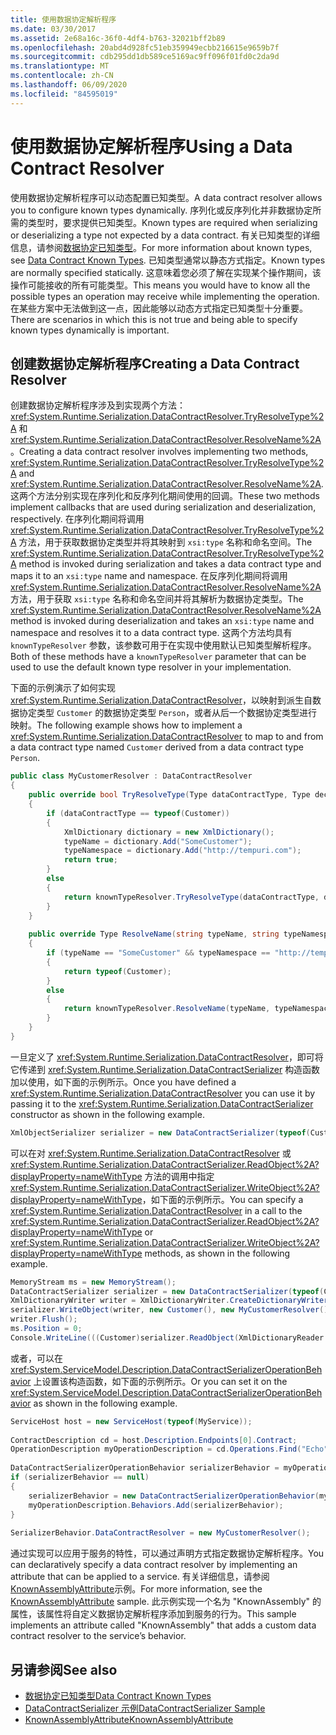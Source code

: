 ```yaml
---
title: 使用数据协定解析程序
ms.date: 03/30/2017
ms.assetid: 2e68a16c-36f0-4df4-b763-32021bff2b89
ms.openlocfilehash: 20abd4d928fc51eb359949ecbb216615e9659b7f
ms.sourcegitcommit: cdb295dd1db589ce5169ac9ff096f01fd0c2da9d
ms.translationtype: MT
ms.contentlocale: zh-CN
ms.lasthandoff: 06/09/2020
ms.locfileid: "84595019"
---
```

# <a name="using-a-data-contract-resolver"></a><span data-ttu-id="a80cb-102">使用数据协定解析程序</span><span class="sxs-lookup"><span data-stu-id="a80cb-102">Using a Data Contract Resolver</span></span>
<span data-ttu-id="a80cb-103">使用数据协定解析程序可以动态配置已知类型。</span><span class="sxs-lookup"><span data-stu-id="a80cb-103">A data contract resolver allows you to configure known types dynamically.</span></span> <span data-ttu-id="a80cb-104">序列化或反序列化并非数据协定所需的类型时，要求提供已知类型。</span><span class="sxs-lookup"><span data-stu-id="a80cb-104">Known types are required when serializing or deserializing a type not expected by a data contract.</span></span> <span data-ttu-id="a80cb-105">有关已知类型的详细信息，请参阅[数据协定已知类型](data-contract-known-types.md)。</span><span class="sxs-lookup"><span data-stu-id="a80cb-105">For more information about known types, see [Data Contract Known Types](data-contract-known-types.md).</span></span> <span data-ttu-id="a80cb-106">已知类型通常以静态方式指定。</span><span class="sxs-lookup"><span data-stu-id="a80cb-106">Known types are normally specified statically.</span></span> <span data-ttu-id="a80cb-107">这意味着您必须了解在实现某个操作期间，该操作可能接收的所有可能类型。</span><span class="sxs-lookup"><span data-stu-id="a80cb-107">This means you would have to know all the possible types an operation may receive while implementing the operation.</span></span> <span data-ttu-id="a80cb-108">在某些方案中无法做到这一点，因此能够以动态方式指定已知类型十分重要。</span><span class="sxs-lookup"><span data-stu-id="a80cb-108">There are scenarios in which this is not true and being able to specify known types dynamically is important.</span></span>  
  
## <a name="creating-a-data-contract-resolver"></a><span data-ttu-id="a80cb-109">创建数据协定解析程序</span><span class="sxs-lookup"><span data-stu-id="a80cb-109">Creating a Data Contract Resolver</span></span>  
 <span data-ttu-id="a80cb-110">创建数据协定解析程序涉及到实现两个方法：<xref:System.Runtime.Serialization.DataContractResolver.TryResolveType%2A> 和 <xref:System.Runtime.Serialization.DataContractResolver.ResolveName%2A>。</span><span class="sxs-lookup"><span data-stu-id="a80cb-110">Creating a data contract resolver involves implementing two methods, <xref:System.Runtime.Serialization.DataContractResolver.TryResolveType%2A> and <xref:System.Runtime.Serialization.DataContractResolver.ResolveName%2A>.</span></span> <span data-ttu-id="a80cb-111">这两个方法分别实现在序列化和反序列化期间使用的回调。</span><span class="sxs-lookup"><span data-stu-id="a80cb-111">These two methods implement callbacks that are used during serialization and deserialization, respectively.</span></span> <span data-ttu-id="a80cb-112">在序列化期间将调用 <xref:System.Runtime.Serialization.DataContractResolver.TryResolveType%2A> 方法，用于获取数据协定类型并将其映射到 `xsi:type` 名称和命名空间。</span><span class="sxs-lookup"><span data-stu-id="a80cb-112">The <xref:System.Runtime.Serialization.DataContractResolver.TryResolveType%2A> method is invoked during serialization and takes a data contract type and maps it to an `xsi:type` name and namespace.</span></span> <span data-ttu-id="a80cb-113">在反序列化期间将调用 <xref:System.Runtime.Serialization.DataContractResolver.ResolveName%2A> 方法，用于获取 `xsi:type` 名称和命名空间并将其解析为数据协定类型。</span><span class="sxs-lookup"><span data-stu-id="a80cb-113">The <xref:System.Runtime.Serialization.DataContractResolver.ResolveName%2A> method is invoked during deserialization and takes an `xsi:type` name and namespace and resolves it to a data contract type.</span></span> <span data-ttu-id="a80cb-114">这两个方法均具有 `knownTypeResolver` 参数，该参数可用于在实现中使用默认已知类型解析程序。</span><span class="sxs-lookup"><span data-stu-id="a80cb-114">Both of these methods have a `knownTypeResolver` parameter that can be used to use the default known type resolver in your implementation.</span></span>  
  
 <span data-ttu-id="a80cb-115">下面的示例演示了如何实现 <xref:System.Runtime.Serialization.DataContractResolver>，以映射到派生自数据协定类型 `Customer` 的数据协定类型 `Person`，或者从后一个数据协定类型进行映射。</span><span class="sxs-lookup"><span data-stu-id="a80cb-115">The following example shows how to implement a <xref:System.Runtime.Serialization.DataContractResolver> to map to and from a data contract type named `Customer` derived from a data contract type `Person`.</span></span>  
  
```csharp  
public class MyCustomerResolver : DataContractResolver  
{  
    public override bool TryResolveType(Type dataContractType, Type declaredType, DataContractResolver knownTypeResolver, out XmlDictionaryString typeName, out XmlDictionaryString typeNamespace)  
    {  
        if (dataContractType == typeof(Customer))  
        {  
            XmlDictionary dictionary = new XmlDictionary();  
            typeName = dictionary.Add("SomeCustomer");  
            typeNamespace = dictionary.Add("http://tempuri.com");  
            return true;  
        }  
        else  
        {  
            return knownTypeResolver.TryResolveType(dataContractType, declaredType, null, out typeName, out typeNamespace);  
        }  
    }  
  
    public override Type ResolveName(string typeName, string typeNamespace, DataContractResolver knownTypeResolver)  
    {  
        if (typeName == "SomeCustomer" && typeNamespace == "http://tempuri.com")  
        {  
            return typeof(Customer);  
        }  
        else  
        {  
            return knownTypeResolver.ResolveName(typeName, typeNamespace, null);  
        }  
    }  
}  
```  
  
 <span data-ttu-id="a80cb-116">一旦定义了 <xref:System.Runtime.Serialization.DataContractResolver>，即可将它传递到 <xref:System.Runtime.Serialization.DataContractSerializer> 构造函数加以使用，如下面的示例所示。</span><span class="sxs-lookup"><span data-stu-id="a80cb-116">Once you have defined a <xref:System.Runtime.Serialization.DataContractResolver> you can use it by passing it to the <xref:System.Runtime.Serialization.DataContractSerializer> constructor as shown in the following example.</span></span>  
  
```csharp
XmlObjectSerializer serializer = new DataContractSerializer(typeof(Customer), null, Int32.MaxValue, false, false, null, new MyCustomerResolver());  
```  
  
 <span data-ttu-id="a80cb-117">可以在对 <xref:System.Runtime.Serialization.DataContractResolver> 或 <xref:System.Runtime.Serialization.DataContractSerializer.ReadObject%2A?displayProperty=nameWithType> 方法的调用中指定  <xref:System.Runtime.Serialization.DataContractSerializer.WriteObject%2A?displayProperty=nameWithType>，如下面的示例所示。</span><span class="sxs-lookup"><span data-stu-id="a80cb-117">You can specify a <xref:System.Runtime.Serialization.DataContractResolver> in a call to the <xref:System.Runtime.Serialization.DataContractSerializer.ReadObject%2A?displayProperty=nameWithType> or <xref:System.Runtime.Serialization.DataContractSerializer.WriteObject%2A?displayProperty=nameWithType> methods, as shown in the following example.</span></span>  
  
```csharp
MemoryStream ms = new MemoryStream();  
DataContractSerializer serializer = new DataContractSerializer(typeof(Customer));  
XmlDictionaryWriter writer = XmlDictionaryWriter.CreateDictionaryWriter(XmlWriter.Create(ms));  
serializer.WriteObject(writer, new Customer(), new MyCustomerResolver());  
writer.Flush();  
ms.Position = 0;  
Console.WriteLine(((Customer)serializer.ReadObject(XmlDictionaryReader.CreateDictionaryReader(XmlReader.Create(ms)), false, new MyCustomerResolver()));  
```  
  
 <span data-ttu-id="a80cb-118">或者，可以在 <xref:System.ServiceModel.Description.DataContractSerializerOperationBehavior> 上设置该构造函数，如下面的示例所示。</span><span class="sxs-lookup"><span data-stu-id="a80cb-118">Or you can set it on the <xref:System.ServiceModel.Description.DataContractSerializerOperationBehavior> as shown in the following example.</span></span>  
  
```csharp
ServiceHost host = new ServiceHost(typeof(MyService));  
  
ContractDescription cd = host.Description.Endpoints[0].Contract;  
OperationDescription myOperationDescription = cd.Operations.Find("Echo");  
  
DataContractSerializerOperationBehavior serializerBehavior = myOperationDescription.Behaviors.Find<DataContractSerializerOperationBehavior>();  
if (serializerBehavior == null)  
{  
    serializerBehavior = new DataContractSerializerOperationBehavior(myOperationDescription);  
    myOperationDescription.Behaviors.Add(serializerBehavior);  
}  
  
SerializerBehavior.DataContractResolver = new MyCustomerResolver();  
```  
  
 <span data-ttu-id="a80cb-119">通过实现可以应用于服务的特性，可以通过声明方式指定数据协定解析程序。</span><span class="sxs-lookup"><span data-stu-id="a80cb-119">You can declaratively specify a data contract resolver by implementing an attribute that can be applied to a service.</span></span>  <span data-ttu-id="a80cb-120">有关详细信息，请参阅[KnownAssemblyAttribute](../samples/knownassemblyattribute.md)示例。</span><span class="sxs-lookup"><span data-stu-id="a80cb-120">For more information, see the [KnownAssemblyAttribute](../samples/knownassemblyattribute.md) sample.</span></span> <span data-ttu-id="a80cb-121">此示例实现一个名为 "KnownAssembly" 的属性，该属性将自定义数据协定解析程序添加到服务的行为。</span><span class="sxs-lookup"><span data-stu-id="a80cb-121">This sample implements an attribute called "KnownAssembly" that adds a custom data contract resolver to the service’s behavior.</span></span>  
  
## <a name="see-also"></a><span data-ttu-id="a80cb-122">另请参阅</span><span class="sxs-lookup"><span data-stu-id="a80cb-122">See also</span></span>

- [<span data-ttu-id="a80cb-123">数据协定已知类型</span><span class="sxs-lookup"><span data-stu-id="a80cb-123">Data Contract Known Types</span></span>](data-contract-known-types.md)
- [<span data-ttu-id="a80cb-124">DataContractSerializer 示例</span><span class="sxs-lookup"><span data-stu-id="a80cb-124">DataContractSerializer Sample</span></span>](../samples/datacontractserializer-sample.md)
- [<span data-ttu-id="a80cb-125">KnownAssemblyAttribute</span><span class="sxs-lookup"><span data-stu-id="a80cb-125">KnownAssemblyAttribute</span></span>](../samples/knownassemblyattribute.md)
